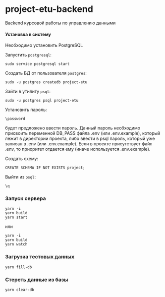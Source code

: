 # project-etu-backend

Backend курсовой работы по управлению данными
#### Установка в систему

Необходимо установить PostgreSQL

Запустить `postgresql`:

    sudo service postgresql start

Создать БД от пользователя `postgres`:

    sudo -u postgres createdb project-etu

Зайти в утилиту `psql`:

    sudo -u postgres psql project-etu

Установить пароль:

    \password

будет предложено ввести пароль. Данный пароль необходимо присвоить переменной DB_PASS файла .env (или .env.example), который лежит в директории проекта, либо ввести в psql пароль, который уже записан в .env (или .env.example). Если в проекте присутствует файл .env, то приоритет отдается ему (иначе используется .env.example).

Создать схему:

    CREATE SCHEMA IF NOT EXISTS project;

Выйти из `psql`:

    \q

### Запуск сервера

    yarn -i
    yarn build
    yarn start

или

    yarn -i
    yarn build
    yarn watch

### Загрузка тестовых данных

    yarn fill-db

### Стереть данные из базы

    yarn clear-db
